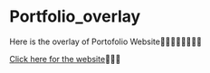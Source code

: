 # Portfolio_overlay


Here is the overlay of Portofolio Website🌟✨✨✨✨✨✨✨

[Click here for the website](https://rakeshtitty123.github.io/Portfolio_overlay/)🌟🌟🌟
